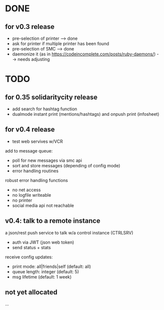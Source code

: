 # DONE

## for v0.3 release

* pre-selection of printer --> done
* ask for printer if multiple printer has been found
* pre-selection of SMC --> done
* daemonize it (as in https://codeincomplete.com/posts/ruby-daemons/) --> needs adjusting

# TODO

## for 0.35 solidaritycity release

* add search for hashtag function
* dualmode instant print (mentions/hashtags) and onpush print (infosheet)

## for  v0.4 release

* test web servives w/VCR

add to message queue:
* poll for new messages via smc api
* sort and store messages (depending of config  mode)
* error handling routines


robust error handling functions
* no net access
* no logfile writeable
* no printer
* social media api not reachable

## v0.4: talk to a remote instance

a json/rest push service to talk w/a control instance (CTRLSRV)
* auth via JWT (json web token)
* send status + stats

receive config updates:
* print mode: all|friends|self (default: all)
* queue length: integer (default: 5)
* msg lifetime (default: 1 week)

## not yet allocated

...